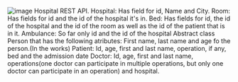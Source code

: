 ![image](https://github.com/kostenarov/HospitalAPI/assets/61360809/d1b07fe3-9e20-4c21-a19a-253914c946dc)
Hospital REST API.
Hospital: Has field for id, Name and City.
Room: Has fields for id and the id of the hospital it's in.
Bed: Has fields for id, the id of the hospital and the id of the room as well as the id of the patient that is in it.
Ambulance: So far only id and the id of the hospital
Abstract class Person that has the following atributes: First name, last name and age fo the person.(In the works)
Patient: Id, age, first and last name, operation, if any, bed and the admission date
Doctor:  Id, age, first and last name, operations(one doctor can participate in multiple operations, but only one doctor can participate in an operation) and hospital.
